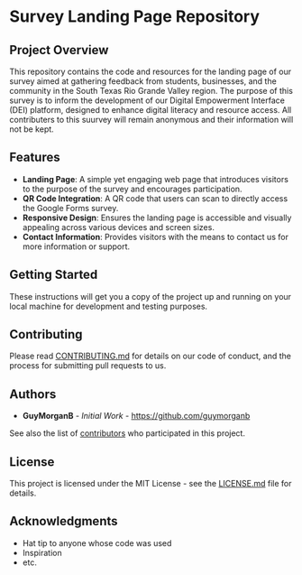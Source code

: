 # Survey Landing Page Repository

## Project Overview
This repository contains the code and resources for the landing page of our survey aimed at gathering feedback from students, businesses, and the community in the South Texas Rio Grande Valley region. The purpose of this survey is to inform the development of our Digital Empowerment Interface (DEI) platform, designed to enhance digital literacy and resource access. All contributers to this suurvey will remain anonymous and their information will not be kept. 

## Features
- **Landing Page**: A simple yet engaging web page that introduces visitors to the purpose of the survey and encourages participation.
- **QR Code Integration**: A QR code that users can scan to directly access the Google Forms survey.
- **Responsive Design**: Ensures the landing page is accessible and visually appealing across various devices and screen sizes.
- **Contact Information**: Provides visitors with the means to contact us for more information or support.

## Getting Started
These instructions will get you a copy of the project up and running on your local machine for development and testing purposes.





## Contributing
Please read [CONTRIBUTING.md](LINK_TO_CONTRIBUTING_GUIDELINES) for details on our code of conduct, and the process for submitting pull requests to us.

## Authors
- **GuyMorganB** - *Initial Work* - https://github.com/guymorganb

See also the list of [contributors](LINK_TO_CONTRIBUTORS_PAGE) who participated in this project.

## License
This project is licensed under the MIT License - see the [LICENSE.md](LICENSE_FILE_LINK) file for details.

## Acknowledgments
- Hat tip to anyone whose code was used
- Inspiration
- etc.
